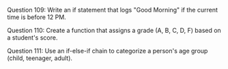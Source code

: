 
Question 109: Write an if statement that logs "Good Morning" if the current time is before 12 PM.

Question 110: Create a function that assigns a grade (A, B, C, D, F) based on a student's score.

Question 111: Use an if-else-if chain to categorize a person's age group (child, teenager, adult).